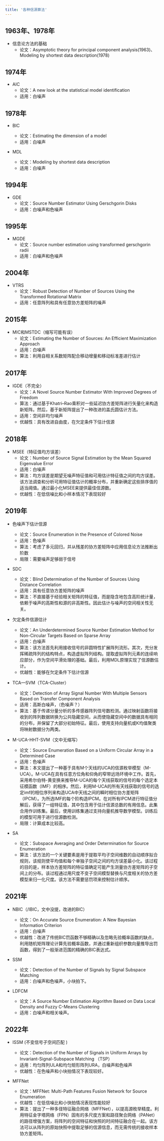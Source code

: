 ```yaml
---
title: '各种信源算法'
---
```


## 1963年、1978年

- 信息论方法的基础
  - 论文：Asymptotic theory for principal component analysis(1963)、Modeling by shortest data description(1978)


## 1974年
- AIC
  - 论文：A new look at the statistical model identification
  - 适用：白噪声

## 1978年
- BIC
  - 论文：Estimating the dimension of a model
  - 适用：白噪声

- MDL
  - 论文：Modeling by shortest data description
  - 适用：白噪声

## 1994年
- GDE
  - 论文：Source Number Estimator Using Gerschgorin Disks
  - 适用：白噪声和色噪声

## 1995年
- MGDE
  - 论文：Source number estimation using transformed gerschgorin radii
  - 适用：白噪声和色噪声

## 2004年
- VTRS
  - 论文：Robust Detection of Number of Sources Using the 
Transformed Rotational Matrix 
  - 适用：任意阵列和具有任意协方差矩阵的噪声


## 2015年
- MIC和MSTDC（缩写可能有误）
  - 论文：Estimating the Number of Sources: An Efficient
Maximization Approach
  - 适用：白噪声
  - 算法：利用自相关系数矩阵配合移动增量和移动标准差进行估计

## 2017年
- IGDE（不完全）
  - 论文：A Novel Source Number Estimator With Improved Degrees of Freedom
  - 算法：通过基于Khatri–Rao乘积对一些延迟协方差矩阵进行矢量化来构造新矩阵。然后，基于新矩阵提出了一种改进的盖氏圆估计方法。
  - 适用：空间非均匀噪声
  - 优越性：具有改进自由度，在欠定条件下估计信源

## 2018年
- MSEE（特征值均方误差）
  - 论文：Number of Source Signal Estimation by the
Mean Squared Eigenvalue Error
  - 适用：白噪声
  - 算法：均方误差是期望无噪声特征值和可用估计特征值之间的均方误差。该方法调查和分析可用特征值估计的概率分布，并重新确定这些排序值的适当阈值。通过最小化MSEE来提供最佳信源数。
  - 优越性：在低信噪比和小样本情况下表现较好

## 2019年
- 色噪声下估计信源
  - 论文：Source Enumeration in the Presence of Colored Noise
  - 适用：色噪声
  - 算法：考虑了多元回归，并从残差的协方差矩阵中应用信息论方法推断出阶数
  - 局限：需要噪声足够弱于信号

- SDC
  - 论文：Blind Determination of the Number of Sources Using　Distance Correlation
  - 适用：具有任意协方差矩阵的噪声
  - 算法：不直接基于经验相关矩阵的特征值，而是隐含地包含高阶统计量，依赖于噪声的高斯性和源的非高斯性。因此估计与噪声的空间相关性无关。

- 欠定条件信源估计
  - 论文：An Underdetermined Source Number Estimation Method for Non-Circular Targets Based on Sparse Array
  - 适用：白噪声
  - 算法：该方法首先利用接收信号的非圆特性扩展阵列流形。其次，充分发挥稀疏阵列的结构特点，构造虚拟阵列结构。提取虚拟阵列元素的连续响应部分，作为空间平滑处理的基础。最后，利用MDL原理实现了信源数估计。
  - 优越性：能够在欠定条件下估计信源

- TCA—SVM（TCA-Cluster）
  - 论文：Detection of Array Signal Number With Multiple
Sensors Based on Transfer Component Analysis
  - 适用：高斯白噪声，（色噪声？）
  - 算法：基于传递分量分析的多传感器阵列信号数检测。通过映射函数将接收到的阵列数据转换为公共隐藏空间，从而使隐藏空间中的数据具有相同的分布，并保留了大部分初始特征。最后，使用支持向量机或K均值聚类将映射数据分为两类。

- M-UCA-HHT-SVM（文中无缩写）
  - 论文：Source Enumeration Based on a Uniform Circular
Array in a Determined Case
  - 适用：色噪声
  - 算法：本文提出了一种基于具有M个天线的UCA的信源枚举模型（M-UCA）。M-UCA在具有任意方位角和仰角的窄带远场环境中工作。首先，采用希尔伯特-黄变换来推导M-UCA的每个天线获取的信号的每个选定本征模函数（IMF）的相序。然后，利用M-UCA的所有天线获取的信号的选定imf的相位序列来构造UCA中天线之间的瞬时相位协方差矩阵（IPCM）。为所选IMF的每个阶构造IPCM。在对所有IPCM进行特征值分解后，获得了一组特征值，其中包含用于估计信源总数的有用信息。此集合用作训练集。最后，使用训练集通过支持向量机推导数学模型。训练后的模型可用于进行信源数检测。
  - 局限：计算成本比较高。

- SA
  - 论文：Subspace Averaging and Order Determination
for Source Enumeration
  - 算法：该方法的一个关键要素是用于提取平均子空间维数的自动顺序拟合规则，该规则使平均值和每个单独子空间之间的均方误差最小化。该过程的目的是，样本协方差矩阵的特征值确定可能产生测量协方差矩阵的子空间上的分布。该过程通过用尺度不变子空间模型替换与尺度相关的协方差模型来归一化尺度。该方法不需要惩罚项来控制估计顺序。


## 2021年
- NBIC（/IBIC，文中没提，改进的BIC）
  - 论文：On Accurate Source Enumeration: A New Bayesian
Information Criterion
  - 适用：白噪声
  - 优越性：改进了传统BIC罚函数不够精确以及忽略先验概率函数的缺点，利用随机矩阵理论计算先验概率函数，并通过重新组织参数向量推导出罚函数，得到了一般渐进范围的精确的BIC表达式。

- SSM
  - 论文：Detection of the Number of Signals by Signal
Subspace Matching
  - 适用：白噪声和色噪声，小块拍下。

- LDFCM
  - 论文：A Source Number Estimation Algorithm Based on Data Local Density and Fuzzy C-Means Clustering
  - 适用：白噪声和相关噪声。

## 2022年

- ISSM  (不变信号子空间匹配 )
  - 论文：Detection of the Number of Signals in Uniform Arrays by Invariant-Signal-Subspace Matching （TSP）
  - 适用：均匀阵列ULA和均匀矩形阵列URA，白噪声和色噪声
  - 优越性：在色噪声和小块拍情况下表现较好。

- MFFNet
  - 论文：MFFNet: Multi-Path Features Fusion Network for Source Enumeration
  - 优越性：在低信噪比和小快拍情况表现性能较好
  - 算法：提出了一种多径特征融合网络（MFFNet），以提高源枚举精度。利用特征金字塔网络（FPN）固有的多尺度方案和路径聚合网络（PANet）的路径增强方案，将阵列的空间特征和快照的时间特征融合在一起。该方法可以从阵列的原始快照中提取足够的信源信息，而无需传统的接收样本协方差矩阵。


